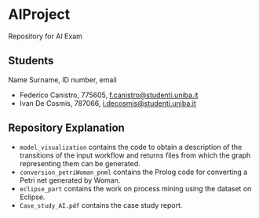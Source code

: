 # AIProject

Repository for AI Exam

## Students

Name Surname, ID number, email

- Federico Canistro, 775605, f.canistro@studenti.uniba.it
- Ivan De Cosmis, 787066, i.decosmis@studenti.uniba.it

## Repository Explanation

- `model_visualization` contains the code to obtain a description of the transitions of the input workflow and returns files from which the graph representing them can be generated.
- `conversion_petriWoman_pnml` contains the Prolog code for converting a Petri net generated by Woman.
- `eclipse_part` contains the work on process mining using the dataset on Eclipse.
- `Case_study_AI.pdf` contains the case study report.
